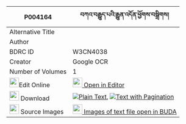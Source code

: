 |P004164|བཀའ་བརྒྱུད་པའི་རྒྱུན་འདོན་ཕྱོགས་བསྒྲིགས། 
| --- | --- 
|Alternative Title |
|Author | 
|BDRC ID | W3CN4038
|Creator | Google OCR
|Number of Volumes| 1
|<img width="25" src="https://img.icons8.com/color/25/000000/edit-property.png">Edit Online| [<img width="25" src="https://avatars.githubusercontent.com/u/45091458?s=200&v=4"> Open in Editor](http://editor.openpecha.org/P004164)
|<img width="25" src="https://img.icons8.com/fluent/48/000000/download-2.png"/>  Download | [![](https://img.icons8.com/color/20/000000/txt.png)Plain Text](https://github.com/Openpecha/P004164/releases/download/v1/ka_gyupa_i_gyun_don_chok_drik_plain_P004164.zip), [![](https://img.icons8.com/color/20/000000/txt.png)Text with Pagination](https://github.com/Openpecha/P004164/releases/download/v1/ka_gyupa_i_gyun_don_chok_drik_pages_P004164.zip)
|<img width="25" src="https://img.icons8.com/plasticine/100/000000/pictures-folder.png"/>  Source Images | [<img width="25" src="https://library.bdrc.io/icons/BUDA-small.svg"> Images of text file open in BUDA](https://library.bdrc.io/show/bdr:W3CN4038)